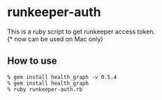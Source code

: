 # runkeeper-auth
This is a ruby script to get runkeeper access token.  
(* now can be used on Mac only)

## How to use
```
% gem install health_graph -v 0.5.4
% gem install health_graph
% ruby runkeeper-auth.rb
```
